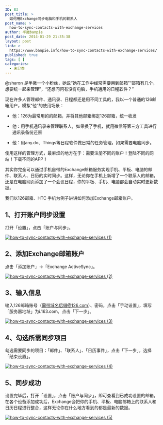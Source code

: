 ```yaml
---
ID: 83
post_title: >
  如何用Exchange同步电脑和手机的联系人
post_name: >
  how-to-sync-contacts-with-exchange-services
author: 半撇banpie
post_date: 2014-01-29 21:35:38
layout: post
link: >
  https://www.banpie.info/how-to-sync-contacts-with-exchange-services/
published: true
tags: [ ]
categories:
  - 未分类
---
```

@sharon 是半撇一个小粉丝，她说“她在工作中经常需要用到邮箱”“邮箱有几个，想要统一起来管理”，“还想问问有没有电脑，手机通用的日程软件？”

现在许多人管理邮件、通讯录、日程都还是用不同工具的，我以一个普通的126邮箱用户，模拟“他”的使用场景：

*   他：126为最常用的的邮箱，并将其他邮箱绑定126邮箱，统一收发

*   他：用手机通讯录来管理联系人，如果换了手机，就用微信等第三方工具进行通讯录备份还原

*   他：用any.do、Things等日程软件做日常的任务管理，如果需要电脑同步。

使用这样的管理方式，最麻烦的地方在于：需要注册不同的账户！登陆不同的网站！下载不同的APP！

其实你完全可以通过手机自带的Exchange邮箱服务实现手机、平板、电脑的邮件、联系人、日历的实时同步。这样，无论你在手机上新增了一个联系人的邮箱，还是在电脑网页添加了一个会议日程，你的平板、手机、电脑都会自动实时更新数据。

我们以126邮箱、HTC 手机为例子讲讲如何添加Exchange邮箱账户。

## 1、打开账户同步设置

打开「设置」，点击「账户与同步」。

[![how-to-sync-contacts-with-exchange-services (1)][1]][1]

## 2、添加Exchange邮箱账户

点击「添加账户」->「Exchange ActiveSync」。

[![how-to-sync-contacts-with-exchange-services (2)][2]][2]

## 3、输入信息

输入126邮箱账号（需带域名后缀@126.com）、密码，点击「手动设置」，填写「服务器地址」为i.163.com，点击「下一步」。

[![how-to-sync-contacts-with-exchange-services (3)][3]][3]

## 4、勾选所需同步项目

勾选需要同步的项目：「邮件」、「联系人」、「日历事件」，点击「下一步」，选择「结束设置」。

[![how-to-sync-contacts-with-exchange-services (4)][4]][4]

## 5、同步成功

设置完毕后，打开「设置」，点击「账户与同步」，即可查看到已成功设置的邮箱。在各个设备添加成功后，Exchange会把你的手机、平板、电脑邮箱上的联系人和日历日程进行整合，这样无论你在什么地方看到的都是最新的数据。

[![how-to-sync-contacts-with-exchange-services (5)][5]][5]

 [1]: http://7arnhx.com1.z0.glb.clouddn.com/wp-content/uploads/2014/01/how-to-sync-contacts-with-exchange-services-1.png
 [2]: http://7arnhx.com1.z0.glb.clouddn.com/wp-content/uploads/2014/01/how-to-sync-contacts-with-exchange-services-2.png
 [3]: http://7arnhx.com1.z0.glb.clouddn.com/wp-content/uploads/2014/01/how-to-sync-contacts-with-exchange-services-3.png
 [4]: http://7arnhx.com1.z0.glb.clouddn.com/wp-content/uploads/2014/01/how-to-sync-contacts-with-exchange-services-4.png
 [5]: http://7arnhx.com1.z0.glb.clouddn.com/wp-content/uploads/2014/01/how-to-sync-contacts-with-exchange-services-5.png
<!--stackedit_data:
eyJoaXN0b3J5IjpbMTQ2OTYxNTc3OF19
-->